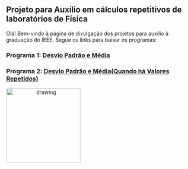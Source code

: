 ## Projeto para Auxílio em cálculos repetitivos de laboratórios de Física

Olá! Bem-vindo à página de divulgação dos projetos para auxílio à graduação do IEEE. Segue os links para baixar os programas:


### Programa 1: [Desvio Padrão e Média](https://github.com/rafaelsiqueira100/ProjetoLabFisica/raw/gh-pages/desvio_padrao.zip)
### Programa 2: [Desvio Padrão e Média(Quando há Valores Repetidos)](https://github.com/rafaelsiqueira100/ProjetoLabFisica/raw/gh-pages/desvio_padrao_repetidos.zip)

<!--[Logo](https://user-images.githubusercontent.com/20904543/178299055-027d25c3-5855-4793-b3d0-8dd10b66976a.png)-->
<img src="https://user-images.githubusercontent.com/20904543/178299055-027d25c3-5855-4793-b3d0-8dd10b66976a.png" alt="drawing" width="200" style="text-align: center"/>
